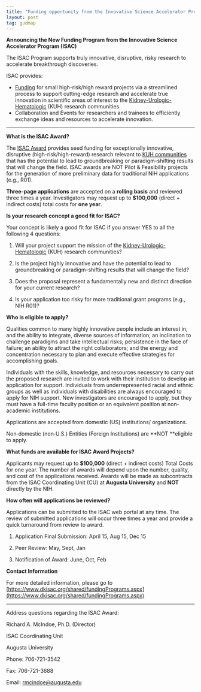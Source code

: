 ```yaml
---
title: "Funding opportunity from the Innovative Science Accelerator Program (ISAC)"
layout: post
tag: gudmap
---
```


**Announcing the New Funding Program from the Innovative Science Accelerator Program (ISAC)**

The ISAC Program supports truly innovative, disruptive, risky research to accelerate breakthrough discoveries.

ISAC provides:

* [Funding](https://www.dkisac.org/shared/fundingPrograms.aspx) for small high-risk/high reward projects via a streamlined process to support cutting-edge research and accelerate true innovation in scientific areas of interest to the [Kidney-Urologic-Hematologic](https://www.niddk.nih.gov/about-niddk/offices-divisions/division-kidney-urologic-hematologic-diseases) (KUH) research communities.
* Collaboration and Events for researchers and trainees to efficiently exchange ideas and resources to accelerate innovation.

* * *

**What is the ISAC Award?**

The [ISAC Award](https://www.dkisac.org/shared/fundingPrograms.aspx) provides seed funding for exceptionally innovative, disruptive (high-risk/high-reward) research relevant to [KUH communities](https://www.niddk.nih.gov/about-niddk/offices-divisions/division-kidney-urologic-hematologic-diseases) that has the potential to lead to groundbreaking or paradigm-shifting results that will change the field.  ISAC awards are NOT Pilot & Feasibility projects for the generation of more preliminary data for traditional NIH applications (e.g., R01).

**Three-page applications** are accepted on a **rolling basis** and reviewed three times a year.  Investigators may request up to **$100,000** (direct + indirect costs) total costs for **one year**.

**Is your research concept a good fit for ISAC?**

Your concept is likely a good fit for ISAC if you answer YES to all the following 4 questions:

1. Will your project support the mission of the [Kidney-Urologic-Hematologic](https://www.niddk.nih.gov/about-niddk/offices-divisions/division-kidney-urologic-hematologic-diseases) (KUH) research communities?

2. Is the project highly innovative and have the potential to lead to groundbreaking or paradigm-shifting results that will change the field?

3. Does the proposal represent a fundamentally new and distinct direction for your current research?

4. Is your application too risky for more traditional grant programs (e.g., NIH R01)?

**Who is eligible to apply?**

Qualities common to many highly innovative people include an interest in, and the ability to integrate, diverse sources of information; an inclination to challenge paradigms and take intellectual risks; persistence in the face of failure; an ability to attract the right collaborators; and the energy and concentration necessary to plan and execute effective strategies for accomplishing goals.

Individuals with the skills, knowledge, and resources necessary to carry out the proposed research are invited to work with their institution to develop an application for support. Individuals from underrepresented racial and ethnic groups as well as individuals with disabilities are always encouraged to apply for NIH support. New investigators are encouraged to apply, but they must have a full-time faculty position or an equivalent position at non-academic institutions.

Applications are accepted from domestic (US) institutions/ organizations.

Non‐domestic (non‐U.S.) Entities (Foreign Institutions) are **NOT **eligible to apply.

**What funds are available for ISAC Award Projects?**

Applicants may request up to **$100,000** (direct + indirect costs) Total Costs for one year. The number of awards will depend upon the number, quality, and cost of the applications received.  Awards will be made as subcontracts from the ISAC Coordinating Unit (CU) at **Augusta University** and **NOT** directly by the NIH.

**How often will applications be reviewed?**

Applications can be submitted to the ISAC web portal at any time. The review of submitted applications will occur three times a year and provide a quick turnaround from review to award.

1. Application Final Submission: April 15, Aug 15, Dec 15

2. Peer Review: May, Sept, Jan

3. Notification of Award: June, Oct, Feb

**Contact Information**

For more detailed information, please go to [https://www.dkisac.org/shared/fundingPrograms.aspx](https://www.dkisac.org/shared/fundingPrograms.aspx)

* * *


Address questions regarding the ISAC Award:

Richard A. McIndoe, Ph.D. (Director)

ISAC Coordinating Unit

Augusta University

Phone: 706-721-3542

Fax: 706-721-3688

Email: [rmcindoe@augusta.edu](rmcindoe@augusta.edu)
